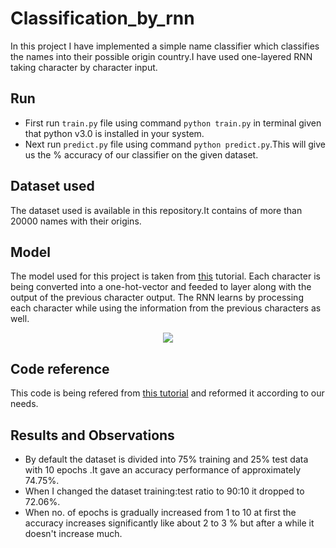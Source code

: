 # Classification_by_rnn
In this project I have implemented a simple name classifier which classifies the names into their possible origin country.I 
have used one-layered RNN taking character by character input.
## Run
- First run `train.py` file using command `python train.py` in terminal given that python v3.0 is installed in your system.
- Next run `predict.py` file using command `python predict.py`.This will give us the % accuracy of our classifier on the given
  dataset.
## Dataset used
The dataset used is available in this repository.It contains of more than 20000 names with their origins.
## Model
The model used for this project is taken from [this](https://pytorch.org/tutorials/intermediate/char_rnn_classification_tutorial.html) tutorial.
Each character is being converted into a one-hot-vector and feeded to layer along with the output of the previous character output.
The RNN learns by processing each character while using the information from the previous characters as well. 
<p align="center">
<img src="https://i.imgur.com/Z2xbySO.png" /></div>

## Code reference
This code is being refered from [this tutorial](https://pytorch.org/tutorials/intermediate/char_rnn_classification_tutorial.html) and reformed it according to our needs.

## Results and Observations
- By default the dataset is divided into 75% training and 25% test data with 10 epochs .It gave an accuracy performance of approximately 74.75%.
- When I changed the dataset training:test ratio to 90:10 it dropped to 72.06%.
- When no. of epochs is gradually increased from 1 to 10 at first the accuracy increases significantly like about 2 to 3 % but after a while it doesn't increase much.
